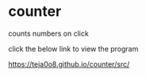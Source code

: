 # counter
counts numbers on click

click the below link to view the program

https://teja0o8.github.io/counter/src/
